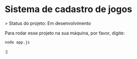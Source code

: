 <h1> Sistema de cadastro de jogos </h1>
> Status do projeto: Em desenvolvimento

Para rodar esse projeto na sua máquina, por favor, digite:

```
node app.js
```
:)